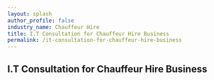 ```yaml
---
layout: splash 
author_profile: false 
industry_name: Chauffeur Hire
title: I.T Consultation for Chauffeur Hire Business
permalink: /it-consultation-for-chauffeur-hire-business
---
```


## I.T Consultation for Chauffeur Hire Business